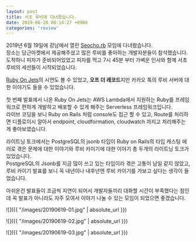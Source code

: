 ```yaml
---
layout: post
title: 서초 루비에 다녀왔습니다. 
date: 2019-06-20 00:14:27 +0900
categories: 'review'
---
```


2019년 6월 19일에 강남에서 열린 [Seocho.rb](https://festa.io/events/318) 모임에 다녀왔습니다.<br/>
장소는 당근마켓에서 제공해주셨고 많은 루비를 좋아하는 개발자분들이 참석했습니다.<br/>
도착하니 피자가 준비되어있었고 피자를 먹고 7시 45분 부터 가벼운 인사와 함께 서초 루비의 세션들이 시작되었습니다.

[Ruby On Jets](https://rubyonjets.com/)의 시연도 볼 수 있었고, **오프 더 레코드**지만 카카오 톡의 루비 서버에 대한 이야기도 들을 수 있었습니다.

첫 번째 발표에서 나온 Ruby On Jets는 AWS Lambda에서 지원하는 Ruby를 프레임워크로 편하게 개발하고 배포할 수 있게 해주는 Serverless 프레임워크입니다.<br/>
라이브 코딩을 보니 Ruby on Rails 처럼 console도 접근 할 수 있고, Route를 처리하면 디플로이시 알아서 endpoint, cloudformation, cloudwatch 까지고 처리해주는 게 좋아보였습니다. 

라이트닝 토크에서는 PostgreSQL의 jsonb 타입이 Ruby on Rails의 타입 캐스팅 에러로 겪은 문제에 대한 이야기와 루비 카이기에 대한 이야기 총 두개의 라이트닝 토크가 있었습니다.<br/>
PostgreSQL의 Jsonb를 지금 많이 쓰고 있는 타입이라 겪은 고통이 남일 같지 않았고, 루비 카이기 발표를 보니 꼭 내년이나 내후년엔 루비 카이기를 가보고 싶다는 생각이 들었습니다.

아쉬운건 발표들이 조금씩 지연이 되어서 개발자들끼리 대화할 시간이 부족했다는 점인데 꼭 발표가 아니라도 자주 모여서 이야기 나눌 수 있는 모임이 되었으면 좋겠습니다.

![]({{ "/images/20190619-01.jpg" | absolute_url }})

![]({{ "/images/20190619-02.jpg" | absolute_url }})

![]({{ "/images/20190619-03.jpg" | absolute_url }})


